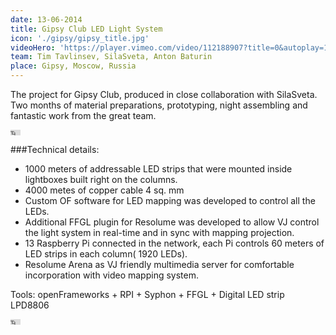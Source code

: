 ```yaml
---
date: 13-06-2014
title: Gipsy Club LED Light System
icon: './gipsy/gipsy_title.jpg'
videoHero: 'https://player.vimeo.com/video/112188907?title=0&autoplay=1'
team: Tim Tavlinsev, SilaSveta, Anton Baturin
place: Gipsy, Moscow, Russia
---
```


The project for Gipsy Club, produced in close collaboration with SilaSveta. Two months of material preparations, prototyping, night assembling and fantastic work from the great team.

<iframe width="16" height="9" src="https://player.vimeo.com/video/112188907" frameborder="0" webkitallowfullscreen="webkitallowfullscreen" mozallowfullscreen="mozallowfullscreen" allowfullscreen="allowfullscreen"></iframe>

###Technical details:

- 1000 meters of addressable LED strips that were mounted inside lightboxes built right on the columns.
- 4000 metes of copper cable 4 sq. mm
- Custom OF software for LED mapping was developed to control all the LEDs.
- Additional FFGL plugin for Resolume was developed to allow VJ control the light system in real-time and in sync with mapping projection.
- 13 Raspberry Pi connected in the network, each Pi controls 60 meters of LED strips in each column( 1920 LEDs).
- Resolume Arena as VJ friendly multimedia server for comfortable incorporation with video mapping system.

Tools: openFrameworks + RPI + Syphon + FFGL + Digital LED strip LPD8806

<iframe width="16" height="9" src="https://www.youtube.com/embed/k29sZQY9SUY" frameborder="0" allow="autoplay; encrypted-media" allowfullscreen></iframe>
